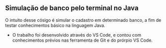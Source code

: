 ## Simulação de banco pelo terminal no Java

O intuito desse cósigo é simular o cadastro em determinado banco, a fim de testar conhecimentos básico na linguagem Java.
* O trabalho foi desenvolvido através do VS Code, e contou com conhecimentos prévios nas ferramenta de Git e do prórpio VS Code.
